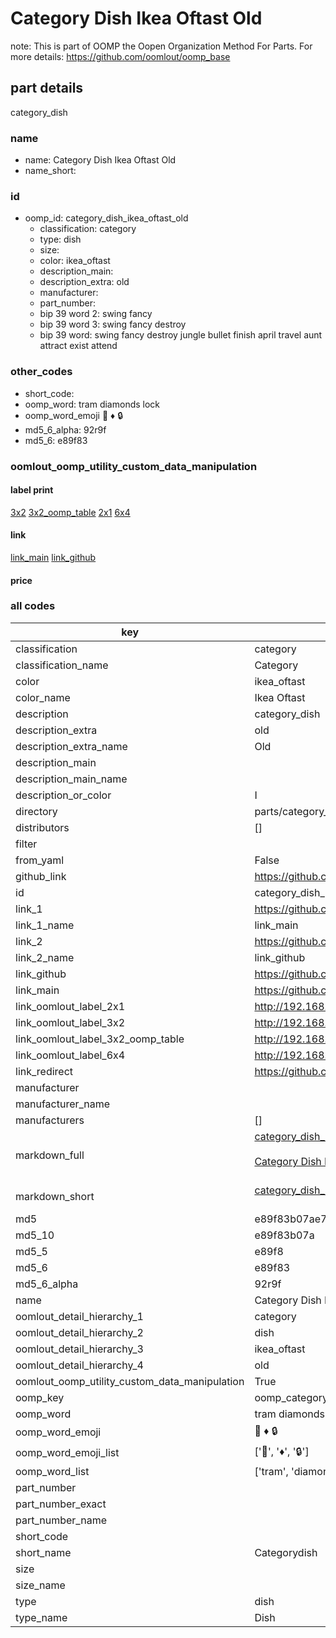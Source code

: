 # Category Dish Ikea Oftast Old  

note: This is part of OOMP the Oopen Organization Method For Parts. For more details: https://github.com/oomlout/oomp_base

##  part details
  



category_dish



### name
* name: Category Dish Ikea Oftast Old
* name_short: 
### id
* oomp_id: category_dish_ikea_oftast_old
  * classification: category
  * type: dish
  * size: 
  * color: ikea_oftast
  * description_main: 
  * description_extra: old
  * manufacturer: 
  * part_number: 
  * bip 39 word 2: swing fancy
  * bip 39 word 3: swing fancy destroy
  * bip 39 word: swing fancy destroy jungle bullet finish april travel aunt attract exist attend

### other_codes
* short_code: 
* oomp_word: tram diamonds lock
* oomp_word_emoji :tram: :diamonds: :lock:
* md5_6_alpha: 92r9f
* md5_6: e89f83






### oomlout_oomp_utility_custom_data_manipulation
#### label print
[3x2](http://192.168.1.245:1112/?label=oomp%2092r9f)
[3x2_oomp_table](http://192.168.1.108:1112/?label=oomp%2092r9f)
[2x1](http://192.168.1.242:1112/?label=oomp%2092r9f)
[6x4](http://192.168.1.55:1112/?label=oomp%2092r9f)    

#### link

[link_main](https://github.com/oomlout/oomlout_oomp_version_1_messy/tree/main/parts/category_dish_ikea_oftast_old) [link_github](https://github.com/oomlout/oomlout_oomp_version_1_messy/tree/main/parts/category_dish_ikea_oftast_old)                             

#### price







### all codes 
| key | value |  
| --- | --- |  
| classification | category |  
| classification_name | Category |  
| color | ikea_oftast |  
| color_name | Ikea Oftast |  
| description | category_dish |  
| description_extra | old |  
| description_extra_name | Old |  
| description_main |  |  
| description_main_name |  |  
| description_or_color | I  |  
| directory | parts/category_dish_ikea_oftast_old |  
| distributors | [] |  
| filter |  |  
| from_yaml | False |  
| github_link | https://github.com/oomlout/oomlout_oomp_part_src/tree/main/parts/category_dish_ikea_oftast_old |  
| id | category_dish_ikea_oftast_old |  
| link_1 | https://github.com/oomlout/oomlout_oomp_version_1_messy/tree/main/parts/category_dish_ikea_oftast_old |  
| link_1_name | link_main |  
| link_2 | https://github.com/oomlout/oomlout_oomp_version_1_messy/tree/main/parts/category_dish_ikea_oftast_old |  
| link_2_name | link_github |  
| link_github | https://github.com/oomlout/oomlout_oomp_version_1_messy/tree/main/parts/category_dish_ikea_oftast_old |  
| link_main | https://github.com/oomlout/oomlout_oomp_version_1_messy/tree/main/parts/category_dish_ikea_oftast_old |  
| link_oomlout_label_2x1 | http://192.168.1.242:1112/?label=oomp%2092r9f |  
| link_oomlout_label_3x2 | http://192.168.1.245:1112/?label=oomp%2092r9f |  
| link_oomlout_label_3x2_oomp_table | http://192.168.1.108:1112/?label=oomp%2092r9f |  
| link_oomlout_label_6x4 | http://192.168.1.55:1112/?label=oomp%2092r9f |  
| link_redirect | https://github.com/oomlout/oomlout_oomp_version_1_messy/tree/main/parts/category_dish_ikea_oftast_old |  
| manufacturer |  |  
| manufacturer_name |  |  
| manufacturers | [] |  
| markdown_full | [category_dish_ikea_oftast_old](none)<br>[](none)<br>[Category Dish Ikea Oftast Old](none)<br><br> |  
| markdown_short | [category_dish_ikea_oftast_old](none)<br><br> |  
| md5 | e89f83b07ae7815d5c0f17907854bee0 |  
| md5_10 | e89f83b07a |  
| md5_5 | e89f8 |  
| md5_6 | e89f83 |  
| md5_6_alpha | 92r9f |  
| name | Category Dish Ikea Oftast Old |  
| oomlout_detail_hierarchy_1 | category |  
| oomlout_detail_hierarchy_2 | dish |  
| oomlout_detail_hierarchy_3 | ikea_oftast |  
| oomlout_detail_hierarchy_4 | old |  
| oomlout_oomp_utility_custom_data_manipulation | True |  
| oomp_key | oomp_category_dish_ikea_oftast_old |  
| oomp_word | tram diamonds lock |  
| oomp_word_emoji | :tram: :diamonds: :lock: |  
| oomp_word_emoji_list | [':tram:', ':diamonds:', ':lock:'] |  
| oomp_word_list | ['tram', 'diamonds', 'lock'] |  
| part_number |  |  
| part_number_exact |  |  
| part_number_name |  |  
| short_code |  |  
| short_name | Categorydish |  
| size |  |  
| size_name |  |  
| type | dish |  
| type_name | Dish |  
